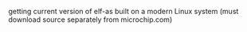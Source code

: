 getting current version of elf-as built on a modern Linux system
(must download source separately from microchip.com)
